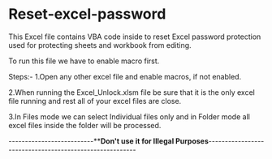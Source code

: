 # Reset-excel-password

This Excel file contains VBA code inside to reset Excel password protection used for protecting sheets and workbook from editing.

To run this file we have to enable macro first.

Steps:-
1.Open any other excel file and enable macros, if not enabled.

2.When running the Excel_Unlock.xlsm file be sure that it is the only excel file running and rest all of your excel files are close.

3.In Files mode we can select Individual files only and in Folder mode all excel files inside the folder will be processed.

--------------------------********Don't use it for Illegal Purposes******--------------------------------------------------------
